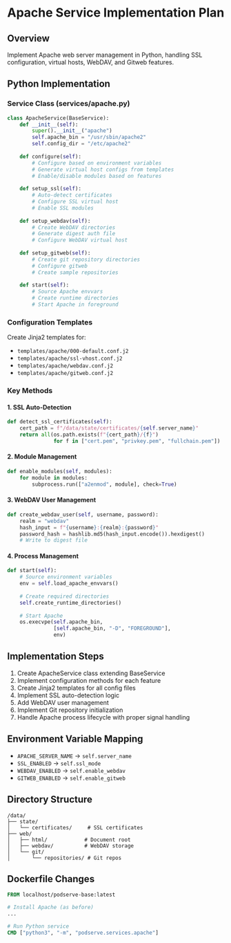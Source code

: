 # Apache Service Implementation Plan

## Overview

Implement Apache web server management in Python, handling SSL configuration, virtual hosts, WebDAV, and Gitweb features.

## Python Implementation

### Service Class (services/apache.py)

```python
class ApacheService(BaseService):
    def __init__(self):
        super().__init__("apache")
        self.apache_bin = "/usr/sbin/apache2"
        self.config_dir = "/etc/apache2"
        
    def configure(self):
        # Configure based on environment variables
        # Generate virtual host configs from templates
        # Enable/disable modules based on features
        
    def setup_ssl(self):
        # Auto-detect certificates
        # Configure SSL virtual host
        # Enable SSL modules
        
    def setup_webdav(self):
        # Create WebDAV directories
        # Generate digest auth file
        # Configure WebDAV virtual host
        
    def setup_gitweb(self):
        # Create git repository directories
        # Configure gitweb
        # Create sample repositories
        
    def start(self):
        # Source Apache envvars
        # Create runtime directories
        # Start Apache in foreground
```

### Configuration Templates

Create Jinja2 templates for:
- `templates/apache/000-default.conf.j2`
- `templates/apache/ssl-vhost.conf.j2`
- `templates/apache/webdav.conf.j2`
- `templates/apache/gitweb.conf.j2`

### Key Methods

#### 1. SSL Auto-Detection

```python
def detect_ssl_certificates(self):
    cert_path = f"/data/state/certificates/{self.server_name}"
    return all(os.path.exists(f"{cert_path}/{f}") 
               for f in ["cert.pem", "privkey.pem", "fullchain.pem"])
```

#### 2. Module Management

```python
def enable_modules(self, modules):
    for module in modules:
        subprocess.run(["a2enmod", module], check=True)
```

#### 3. WebDAV User Management

```python
def create_webdav_user(self, username, password):
    realm = "webdav"
    hash_input = f"{username}:{realm}:{password}"
    password_hash = hashlib.md5(hash_input.encode()).hexdigest()
    # Write to digest file
```

#### 4. Process Management

```python
def start(self):
    # Source environment variables
    env = self.load_apache_envvars()
    
    # Create required directories
    self.create_runtime_directories()
    
    # Start Apache
    os.execvpe(self.apache_bin, 
               [self.apache_bin, "-D", "FOREGROUND"],
               env)
```

## Implementation Steps

1. Create ApacheService class extending BaseService
2. Implement configuration methods for each feature
3. Create Jinja2 templates for all config files
4. Implement SSL auto-detection logic
5. Add WebDAV user management
6. Implement Git repository initialization
7. Handle Apache process lifecycle with proper signal handling

## Environment Variable Mapping

- `APACHE_SERVER_NAME` → `self.server_name`
- `SSL_ENABLED` → `self.ssl_mode`
- `WEBDAV_ENABLED` → `self.enable_webdav`
- `GITWEB_ENABLED` → `self.enable_gitweb`

## Directory Structure

```
/data/
├── state/
│   └── certificates/     # SSL certificates
├── web/
│   ├── html/            # Document root
│   ├── webdav/          # WebDAV storage
│   └── git/
│       └── repositories/ # Git repos
```

## Dockerfile Changes

```dockerfile
FROM localhost/podserve-base:latest

# Install Apache (as before)
...

# Run Python service
CMD ["python3", "-m", "podserve.services.apache"]
```